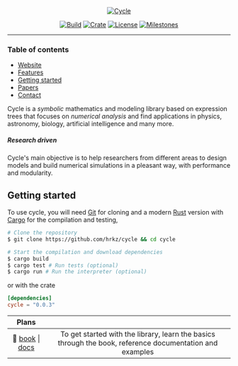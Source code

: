 <div align="center">

[![Cycle](https://raw.githubusercontent.com/hrkz/cycle/gh-pages/images/cycle_logo.png)](https://cycle-research.org)

[![Build](https://img.shields.io/github/workflow/status/hrkz/cycle/CI?style=flat-square)](https://github.com/hrkz/cycle/actions)
[![Crate](https://img.shields.io/crates/v/cycle?style=flat-square)](https://crates.io/crates/cycle)
[![License](https://img.shields.io/github/license/hrkz/cycle.svg?color=informational&style=flat-square)](https://github.com/hrkz/cycle/blob/master/LICENSE)
[![Milestones](https://img.shields.io/github/milestones/open/hrkz/cycle?label=milestones&style=flat-square)](https://github.com/hrkz/cycle/milestones)

</div>
<hr>

### Table of contents

* [Website](https://cycle-research.org)
* [Features](https://cycle-research.org/features)
* [Getting started](#getting-started)
* [Papers](https://scholar.google.com/scholar?cites=0)
* [Contact](https://hrkz.github.io)

Cycle is a *symbolic* mathematics and modeling library based on expression trees that focuses on *numerical analysis*
and find applications in physics, astronomy, biology, artificial intelligence and many more.

##### Research driven

Cycle's main objective is to help researchers from different areas to design models and build numerical
simulations in a pleasant way, with performance and modularity.

## Getting started

To use cycle, you will need [Git](https://git-scm.com/) for cloning and a modern [Rust](https://www.rust-lang.org/) version with [Cargo](https://doc.rust-lang.org/stable/cargo/) for the compilation and testing,
```bash
# Clone the repository
$ git clone https://github.com/hrkz/cycle && cd cycle

# Start the compilation and download dependencies
$ cargo build
$ cargo test # Run tests (optional)
$ cargo run # Run the interpreter (optional)
```
or with the crate
```toml
[dependencies]
cycle = "0.0.3"
```

| Plans |       |
| :----:| :----:|
| :book: [book](https://github.com/hrkz/cycle/wiki/) \| [docs](https://docs.rs/cycle/0.0.3/cycle/) | To get started with the library, learn the basics through the book, reference documentation and examples |
